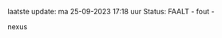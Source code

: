 laatste update: 
ma 25-09-2023 17:18   uur 
Status: FAALT - fout - 
<div class="service R">nexus</div>